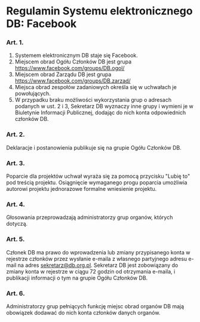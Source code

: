 # Regulamin Systemu elektronicznego DB: Facebook

### Art. 1.
1. Systemem elektronicznym DB staje się Facebook.
2. Miejscem obrad Ogółu Członków DB jest grupa https://www.facebook.com/groups/DB.ogol/
3. Miejscem obrad Zarządu DB jest grupa https://www.facebook.com/groups/DB.zarzad/
4. Miejsca obrad zespołów zadaniowych określa się w uchwałach je powołujących.
5. W przypadku braku możliwości wykorzystania grup o adresach podanych w ust. 2 i 3, Sekretarz DB wyznaczy inne grupy i wymieni je w Biuletynie Informacji Publicznej, dodając do nich konta odpowiednich członków DB.

### Art. 2.
Deklaracje i postanowienia publikuje się na grupie Ogółu Członków DB.

### Art. 3.
Poparcie dla projektów uchwał wyraża się za pomocą przycisku "Lubię to" pod treścią projektu. Osiągnięcie wymaganego progu poparcia umożliwia autorowi projektu jednorazowe formalne wniesienie projektu.

### Art. 4.
Głosowania przeprowadzają administratorzy grup organów, których dotyczą.

### Art. 5.
Członek DB ma prawo do wprowadzenia lub zmiany przypisanego konta w rejestrze członków przez wysłanie e-maila z własnego partyjnego adresu e-mail na adres sekretarz@db.org.pl. Sekretarz DB jest zobowiązany do zmiany konta w rejestrze w ciągu 72 godzin od otrzymania e-maila, i publikacji informacji o tym na grupie Ogółu Członków DB.

### Art. 6.
Administratorzy grup pełniących funkcję miejsc obrad organów DB mają obowiązek dodawać do nich konta członków danych organów.
